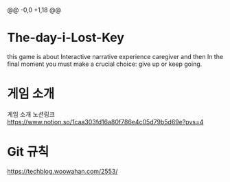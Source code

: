 @@ -0,0 +1,18 @@
# The-day-i-Lost-Key
this game is about Interactive narrative experience caregiver and then In the final moment  you must make a crucial choice: give up or keep going.  
<!-- Heading -->

# 게임 소개 
 

 게임 소개 노션링크
https://www.notion.so/1caa303fd16a80f786e4c05d79b5d69e?pvs=4




# Git 규칙
 https://techblog.woowahan.com/2553/ 
 
